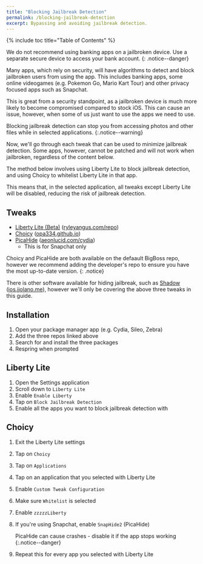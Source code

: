 ```yaml
---
title: "Blocking Jailbreak Detection"
permalink: /blocking-jailbreak-detection
excerpt: Bypassing and avoiding jailbreak detection.
---
```


{% include toc title="Table of Contents" %}

We do not recommend using banking apps on a jailbroken device. Use a separate secure device to access your bank account.
{: .notice--danger}

Many apps, which rely on security, will have algorithms to detect and block jailbroken users from using the app. This includes banking apps, some online videogames (e.g. Pokemon Go, Mario Kart Tour) and other privacy focused apps such as Snapchat.

This is great from a security standpoint, as a jailbroken device is much more likely to become compromised compared to stock iOS. This can cause an issue, however, when some of us just want to use the apps we need to use.

Blocking jailbreak detection can stop you from accessing photos and other files while in selected applications.
{:.notice--warning}

Now, we'll go through each tweak that can be used to minimize jailbreak detection. Some apps, however, cannot be patched and will not work when jailbroken, regardless of the content below.

The method below involves using Liberty Lite to block jailbreak detection, and using Choicy to whitelist Liberty Lite in that app.

This means that, in the selected application, all tweaks except Liberty Lite will be disabled, reducing the risk of jailbreak detection.

## Tweaks

- [Liberty Lite (Beta)](sileo://package/com.ryleyangus.libertylite.beta) ([ryleyangus.com/repo](cydia://url/https://cydia.saurik.com/api/share#?source=https://https://ryleyangus.com/repo/))
- [Choicy](sileo://package/com.opa334.choicy) ([opa334.github.io](cydia://url/https://cydia.saurik.com/api/share#?source=https://opa334.github.io/))
- [PicaHide](sileo://package/com.aeonlucid.snaphide2) ([aeonlucid.com/cydia](cydia://url/https://cydia.saurik.com/api/share#?source=https://aeonlucid.com/cydia))
	- This is for Snapchat only

Choicy and PicaHide are both available on the defaault BigBoss repo, however we recommend adding the developer's repo to ensure you have the most up-to-date version.
{: .notice}

There is other software available for hiding jailbreak, such as [Shadow](sileo://package/me.jjolano.shadow) ([ios.jjolano.me](cydia://url/https://cydia.saurik.com/api/share#?source=https://ios.jjolano.me/)), however we'll only be covering the above three tweaks in this guide.

## Installation

1. Open your package manager app (e.g. Cydia, Sileo, Zebra)
1. Add the three repos linked above
1. Search for and install the three packages
1. Respring when prompted

## Liberty Lite

1. Open the Settings application
1. Scroll down to `Liberty Lite`
1. Enable `Enable Liberty`
1. Tap on `Block Jailbreak Detection`
1. Enable all the apps you want to block jailbreak detection with

## Choicy

1. Exit the Liberty Lite settings
1. Tap on `Choicy`
1. Tap on `Applications`
1. Tap on an application that you selected with Liberty Lite
1. Enable `Custom Tweak Configuration`
1. Make sure `Whitelist` is selected
1. Enable `zzzzzLiberty`
1. If you're using Snapchat, enable `SnapHide2` (PicaHide)
	
	PicaHide can cause crashes - disable it if the app stops working
	{:.notice--danger}

1. Repeat this for every app you selected with Liberty Lite
